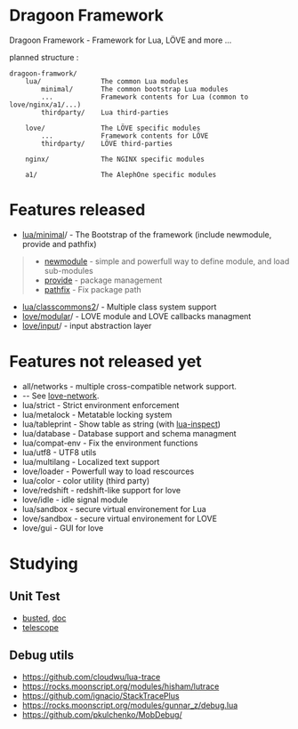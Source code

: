 # Dragoon Framework

Dragoon Framework - Framework for Lua, LÖVE and more ...

planned structure :
```
dragoon-framwork/
    lua/               The common Lua modules
        minimal/       The common bootstrap Lua modules
        ...            Framework contents for Lua (common to love/nginx/a1/...)
        thirdparty/    Lua third-parties

    love/              The LÖVE specific modules
        ...            Framework contents for LÖVE
        thirdparty/    LÖVE third-parties

    nginx/             The NGINX specific modules

    a1/                The AlephOne specific modules

```

# Features released


* [lua/minimal](https://github.com/tst2005/lua-minimal)/ - The Bootstrap of the framework (include newmodule, provide and pathfix)

> * [newmodule](https://github.com/tst2005/lua-newmodule) - simple and powerfull way to define module, and load sub-modules
> * [provide](https://github.com/tst2005/lua-provide) - package management
> * [pathfix](https://github.com/tst2005/lua-minimal/blob/master/pathfix.lua) - Fix package path

* [lua/classcommons2](https://github.com/tst2005/lua-classcommons2)/ - Multiple class system support
* [love/modular](https://github.com/tst2005/lovemodular)/ - LOVE module and LOVE callbacks managment
* [love/input](https://github.com/tst2005/love-input/)/ - input abstraction layer



# Features not released yet

* all/networks - multiple cross-compatible network support.
* -- See [love-network](https://github.com/tst2005/love-network/).
* lua/strict - Strict environment enforcement
* lua/metalock - Metatable locking system
* lua/tableprint - Show table as string (with [lua-inspect](https://github.com/tst2005/lua-inspect))
* lua/database - Database support and schema managment
* lua/compat-env - Fix the environment functions
* lua/utf8 - UTF8 utils
* lua/multilang - Localized text support
* love/loader - Powerfull way to load rescources
* lua/color - color utility (third party)
* love/redshift - redshift-like support for love
* love/idle - idle signal module
* lua/sandbox - secure virtual environement for Lua
* love/sandbox - secure virtual environement for LOVE
* love/gui - GUI for love


# Studying

## Unit Test

* [busted](https://github.com/Olivine-Labs/busted), [doc](http://olivinelabs.com/busted/#overview)
* [telescope](https://github.com/norman/telescope)

## Debug utils

* https://github.com/cloudwu/lua-trace
* https://rocks.moonscript.org/modules/hisham/lutrace
* https://github.com/ignacio/StackTracePlus
* https://rocks.moonscript.org/modules/gunnar_z/debug.lua
* https://github.com/pkulchenko/MobDebug/

